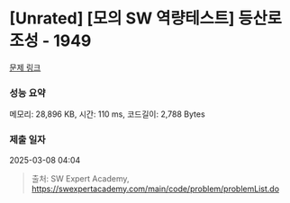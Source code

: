 # [Unrated] [모의 SW 역량테스트] 등산로 조성 - 1949 

[문제 링크](https://swexpertacademy.com/main/code/problem/problemDetail.do?contestProbId=AV5PoOKKAPIDFAUq) 

### 성능 요약

메모리: 28,896 KB, 시간: 110 ms, 코드길이: 2,788 Bytes

### 제출 일자

2025-03-08 04:04



> 출처: SW Expert Academy, https://swexpertacademy.com/main/code/problem/problemList.do